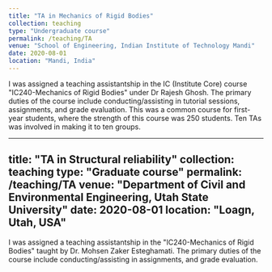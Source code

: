 ```yaml
---
title: "TA in Mechanics of Rigid Bodies"
collection: teaching
type: "Undergraduate course"
permalink: /teaching/TA
venue: "School of Engineering, Indian Institute of Technology Mandi"
date: 2020-08-01
location: "Mandi, India"
---
```


I was assigned a teaching assistantship in the IC (Institute Core) course "IC240-Mechanics of Rigid Bodies" under Dr Rajesh Ghosh. The primary duties of the course include conducting/assisting in tutorial sessions, assignments, and grade evaluation. This was a common course for first-year students, where the strength of this course was 250 students. Ten TAs was involved in making it to ten groups.


---
title: "TA in Structural reliability"
collection: teaching
type: "Graduate course"
permalink: /teaching/TA
venue: "Department of Civil and Environmental Engineering, Utah State University"
date: 2020-08-01
location: "Loagn, Utah, USA"
---

I was assigned a teaching assistantship in the "IC240-Mechanics of Rigid Bodies" taught by Dr. Mohsen Zaker Esteghamati. The primary duties of the course include conducting/assisting in assignments, and grade evaluation. 

